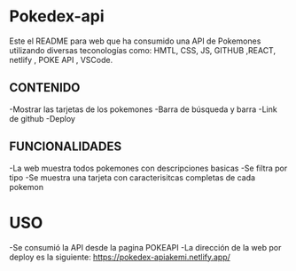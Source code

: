 # Pokedex-api

Este el README para web que ha consumido una API de Pokemones utilizando diversas teconologías como: HMTL, CSS, JS, GITHUB ,REACT, netlify , POKE API , VSCode.
## CONTENIDO
-Mostrar las tarjetas de los pokemones
-Barra de búsqueda y barra
-Link de github
-Deploy

## FUNCIONALIDADES
-La web muestra todos pokemones con descripciones basicas
-Se filtra por tipo 
-Se muestra una tarjeta con caracterisitcas completas de cada pokemon

# USO

-Se consumió la API desde la pagina POKEAPI 
-La dirección de la web por deploy es la siguiente: https://pokedex-apiakemi.netlify.app/
